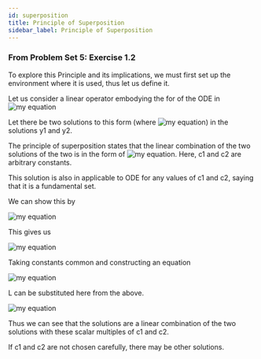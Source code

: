 ```yaml
---
id: superposition
title: Principle of Superposition
sidebar_label: Principle of Superposition
---
```


### From Problem Set 5: Exercise 1.2

To explore this Principle and its implications, we must first set up the environment where it is used, thus let us define it.

Let us consider a linear operator embodying the for of the ODE in ![my equation](https://latex.codecogs.com/gif.download?L%5By%5D%3Dy%27%27%20+%20p%28t%29y%27%20+%20q%28t%29y%27)

Let there be two solutions to this form (where ![my equation](https://latex.codecogs.com/gif.download?L%5By%5D%3D0)) in the solutions y1 and y2.

The principle of superposition states that the linear combination of the two solutions of the two is in the form of ![my equation](https://latex.codecogs.com/gif.download?c_%7B1%7Dy_%7B1%7D+c_%7B2%7Dy_%7B2%7D).
Here, c1 and c2 are arbitrary constants.

This solution is also in applicable to ODE for any values of c1 and c2, saying that it is a fundamental set.

We can show this by 

![my equation](https://latex.codecogs.com/gif.download?L%5Bc_%7B1%7Dy_%7B1%7D+c_%7B2%7Dy_%7B2%7D%5D%20%3D%20%5Bc_%7B1%7Dy_%7B1%7D+c_%7B2%7Dy_%7B2%7D%5D%27%27%20+%20p%28t%29%5Bc_%7B1%7Dy_%7B1%7D+c_%7B2%7Dy_%7B2%7D%5D%27+%20q%28t%29%5Bc_%7B1%7Dy_%7B1%7D+c_%7B2%7Dy_%7B2%7D%5D)

This gives us

![my equation](https://latex.codecogs.com/gif.download?%5Bc_%7B1%7Dy_%7B1%7D%5D%27%27%20+%20%5Bc_%7B2%7Dy_%7B2%7D%5D%27%27+%20p%28t%29%5Bc_%7B1%7D%5D%5By_%7B1%7D%5D%27+%20p%28t%29%5Bc_%7B2%7D%5D%5By_%7B2%7D%5D%27+%20q%28t%29%5Bc_%7B1%7D%5D%5By_%7B1%7D%5D+%20q%28t%29%5Bc_%7B2%7D%5D%5By_%7B2%7D%5D)

Taking constants common and constructing an equation

![my equation](https://latex.codecogs.com/gif.download?c_%7B1%7D%5By_%7B1%7D%5D%27%27%20+%20p%28t%29%5By_%7B1%7D%5D%27+%20q%28t%29y_%7B1%7D%5D%20+%20c_%7B2%7D%5By_%7B2%7D%5D%27%27%20+%20p%28t%29%5By_%7B2%7D%5D%27+%20q%28t%29y_%7B2%7D%5D)

L can be substituted here from the above.

![my equation](https://latex.codecogs.com/gif.download?c_%7B1%7DL%5By_%7B1%7D%5D%20+%20c_%7B2%7DL%5By_%7B2%7D%5D)

Thus we can see that the solutions are a linear combination of the two solutions with these scalar multiples of c1 and c2.

If c1 and c2 are not chosen carefully, there may be other solutions.
